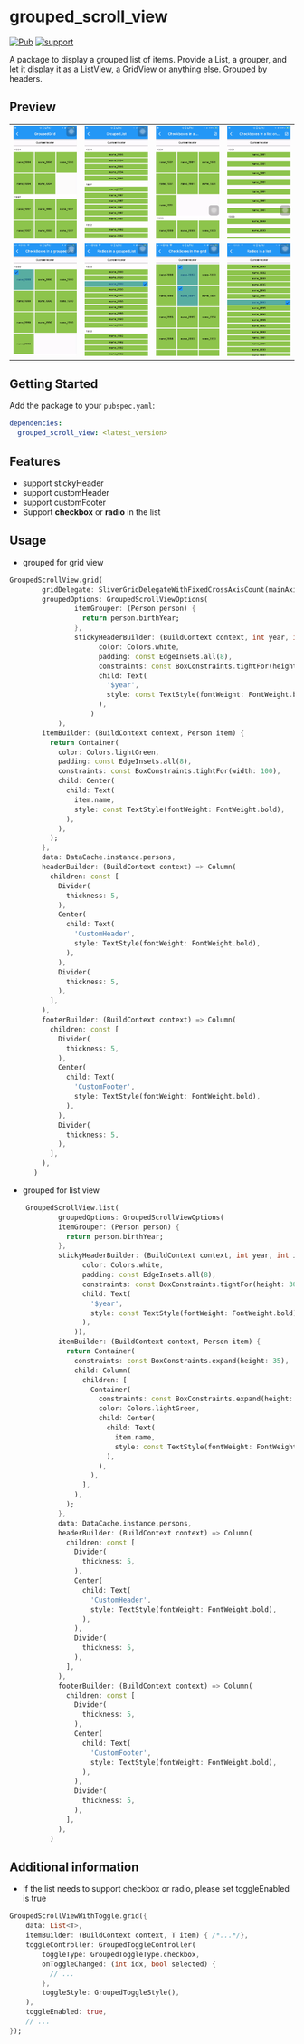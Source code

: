 # grouped_scroll_view
[![Pub](https://img.shields.io/pub/v/grouped_scroll_view.svg?style=flat-square)](https://pub.dev/packages/grouped_scroll_view)
[![support](https://img.shields.io/badge/platform-android%20|%20ios%20|%20web%20|%20macos%20|%20windows%20|%20linux%20-blue.svg)](https://pub.dev/packages/grouped_scroll_view)

A package to display a grouped list of items. Provide a List, a grouper, and let it display it as a ListView, a GridView or anything else. Grouped by headers.
## Preview

<table>
    <tr>
        <td><img width="130px" src="https://github.com/GLeeWei/static_resources/raw/main/grouped_scroll_view/grouped_grid.gif" alt=""/></td>
        <td><img width="130px" src="https://github.com/GLeeWei/static_resources/raw/main/grouped_scroll_view/grouped_list.gif" alt=""/></td>
        <td><img width="130px" src="https://github.com/GLeeWei/static_resources/raw/main/grouped_scroll_view/grid_toggle_edit.gif" alt=""/></td>
        <td><img width="130px" src="https://github.com/GLeeWei/static_resources/raw/main/grouped_scroll_view/list_toggle_edit.gif" alt=""/></td>
    </tr>
    <tr>
        <td><img width="130px" src="https://github.com/GLeeWei/static_resources/raw/main/grouped_scroll_view/grouped_grid_checkbox.gif" alt=""/></td>
        <td><img width="130px" src="https://github.com/GLeeWei/static_resources/raw/main/grouped_scroll_view/grouped_list_radio.gif" alt=""/></td>
        <td><img width="130px" src="https://github.com/GLeeWei/static_resources/raw/main/grouped_scroll_view/grid_checkbox.gif" alt=""/></td>
        <td><img width="130px" src="https://github.com/GLeeWei/static_resources/raw/main/grouped_scroll_view/list_radio.gif" alt=""/></td>
    </tr>
</table>


## Getting Started

Add the package to your `pubspec.yaml`:

```yaml
dependencies:
  grouped_scroll_view: <latest_version>
```

## Features
* support stickyHeader
* support customHeader
* support customFooter
* Support **checkbox** or **radio** in the list

## Usage
* grouped for grid view
``` dart
GroupedScrollView.grid(
        gridDelegate: SliverGridDelegateWithFixedCrossAxisCount(mainAxisSpacing: 5, crossAxisSpacing: 5, crossAxisCount: widget.crossAxisCount),
        groupedOptions: GroupedScrollViewOptions(
                itemGrouper: (Person person) {
                  return person.birthYear;
                },
                stickyHeaderBuilder: (BuildContext context, int year, int idx) => Container(
                      color: Colors.white,
                      padding: const EdgeInsets.all(8),
                      constraints: const BoxConstraints.tightFor(height: 30),
                      child: Text(
                        '$year',
                        style: const TextStyle(fontWeight: FontWeight.bold),
                      ),
                    )
            ),
        itemBuilder: (BuildContext context, Person item) {
          return Container(
            color: Colors.lightGreen,
            padding: const EdgeInsets.all(8),
            constraints: const BoxConstraints.tightFor(width: 100),
            child: Center(
              child: Text(
                item.name,
                style: const TextStyle(fontWeight: FontWeight.bold),
              ),
            ),
          );
        },
        data: DataCache.instance.persons,
        headerBuilder: (BuildContext context) => Column(
          children: const [
            Divider(
              thickness: 5,
            ),
            Center(
              child: Text(
                'CustomHeader',
                style: TextStyle(fontWeight: FontWeight.bold),
              ),
            ),
            Divider(
              thickness: 5,
            ),
          ],
        ),
        footerBuilder: (BuildContext context) => Column(
          children: const [
            Divider(
              thickness: 5,
            ),
            Center(
              child: Text(
                'CustomFooter',
                style: TextStyle(fontWeight: FontWeight.bold),
              ),
            ),
            Divider(
              thickness: 5,
            ),
          ],
        ),
      )
```

* grouped for list view
``` dart
    GroupedScrollView.list(
            groupedOptions: GroupedScrollViewOptions(
            itemGrouper: (Person person) {
              return person.birthYear;
            },
            stickyHeaderBuilder: (BuildContext context, int year, int idx) => Container(
                  color: Colors.white,
                  padding: const EdgeInsets.all(8),
                  constraints: const BoxConstraints.tightFor(height: 30),
                  child: Text(
                    '$year',
                    style: const TextStyle(fontWeight: FontWeight.bold),
                  ),
                )),
            itemBuilder: (BuildContext context, Person item) {
              return Container(
                constraints: const BoxConstraints.expand(height: 35),
                child: Column(
                  children: [
                    Container(
                      constraints: const BoxConstraints.expand(height: 30),
                      color: Colors.lightGreen,
                      child: Center(
                        child: Text(
                          item.name,
                          style: const TextStyle(fontWeight: FontWeight.bold),
                        ),
                      ),
                    ),
                  ],
                ),
              );
            },
            data: DataCache.instance.persons,
            headerBuilder: (BuildContext context) => Column(
              children: const [
                Divider(
                  thickness: 5,
                ),
                Center(
                  child: Text(
                    'CustomHeader',
                    style: TextStyle(fontWeight: FontWeight.bold),
                  ),
                ),
                Divider(
                  thickness: 5,
                ),
              ],
            ),
            footerBuilder: (BuildContext context) => Column(
              children: const [
                Divider(
                  thickness: 5,
                ),
                Center(
                  child: Text(
                    'CustomFooter',
                    style: TextStyle(fontWeight: FontWeight.bold),
                  ),
                ),
                Divider(
                  thickness: 5,
                ),
              ],
            ),
          )
```
## Additional information
* If the list needs to support checkbox or radio, please set toggleEnabled is true
``` dart
GroupedScrollViewWithToggle.grid({
    data: List<T>,
    itemBuilder: (BuildContext context, T item) { /*...*/},
    toggleController: GroupedToggleController(
        toggleType: GroupedToggleType.checkbox,
        onToggleChanged: (int idx, bool selected) {
          // ...
        },
        toggleStyle: GroupedToggleStyle(),
    ),
    toggleEnabled: true,
    // ...
});
```
